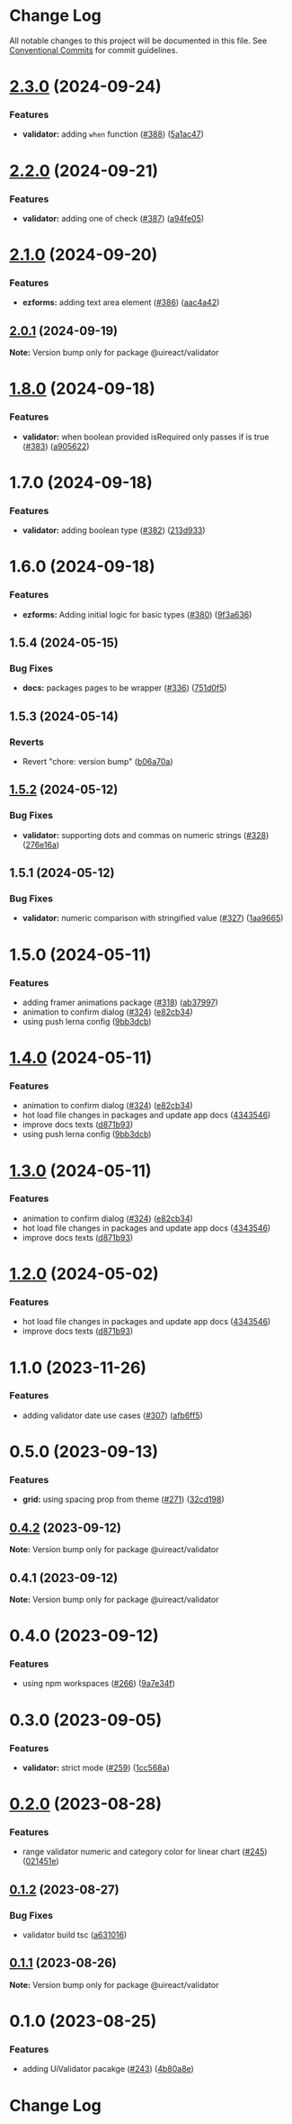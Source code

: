 # Change Log

All notable changes to this project will be documented in this file.
See [Conventional Commits](https://conventionalcommits.org) for commit guidelines.

# [2.3.0](https://github.com/inavac182/ui-react/compare/@uireact/validator@2.2.0...@uireact/validator@2.3.0) (2024-09-24)


### Features

* **validator:** adding `when` function ([#388](https://github.com/inavac182/ui-react/issues/388)) ([5a1ac47](https://github.com/inavac182/ui-react/commit/5a1ac47d9eb606126ae77bae742be33f716e2f09))





# [2.2.0](https://github.com/inavac182/ui-react/compare/@uireact/validator@2.1.0...@uireact/validator@2.2.0) (2024-09-21)


### Features

* **validator:** adding one of check ([#387](https://github.com/inavac182/ui-react/issues/387)) ([a94fe05](https://github.com/inavac182/ui-react/commit/a94fe05392eec8a1303aedc10f5b067b4cf14a31))





# [2.1.0](https://github.com/inavac182/ui-react/compare/@uireact/validator@2.0.1...@uireact/validator@2.1.0) (2024-09-20)


### Features

* **ezforms:** adding text area element ([#386](https://github.com/inavac182/ui-react/issues/386)) ([aac4a42](https://github.com/inavac182/ui-react/commit/aac4a42eb6f26acd91e3fa1f08338fadae257a30))





## [2.0.1](https://github.com/inavac182/ui-react/compare/@uireact/validator@1.8.0...@uireact/validator@2.0.1) (2024-09-19)

**Note:** Version bump only for package @uireact/validator





# [1.8.0](https://github.com/inavac182/ui-react/compare/@uireact/validator@1.7.0...@uireact/validator@1.8.0) (2024-09-18)


### Features

* **validator:** when boolean provided isRequired only passes if is true ([#383](https://github.com/inavac182/ui-react/issues/383)) ([a905622](https://github.com/inavac182/ui-react/commit/a9056224f440e12c610c9223c578949486446f4c))





# 1.7.0 (2024-09-18)


### Features

* **validator:** adding boolean type ([#382](https://github.com/inavac182/ui-react/issues/382)) ([213d933](https://github.com/inavac182/ui-react/commit/213d933dce869c1f6b4728c020101ba997268c3c))





# 1.6.0 (2024-09-18)


### Features

* **ezforms:** Adding  initial logic for basic types ([#380](https://github.com/inavac182/ui-react/issues/380)) ([9f3a636](https://github.com/inavac182/ui-react/commit/9f3a6367f81c08579446318ad6b2eaa982e0585c))





## 1.5.4 (2024-05-15)


### Bug Fixes

* **docs:** packages pages to be wrapper ([#336](https://github.com/inavac182/ui-react/issues/336)) ([751d0f5](https://github.com/inavac182/ui-react/commit/751d0f544050ac090dafb11a062c21ab7275e2f3))





## 1.5.3 (2024-05-14)


### Reverts

* Revert "chore: version bump" ([b06a70a](https://github.com/inavac182/ui-react/commit/b06a70ae3e4a32a478c20a9f1e3325ebbf82886f))





## [1.5.2](https://github.com/inavac182/ui-react/compare/@uireact/validator@1.5.1...@uireact/validator@1.5.2) (2024-05-12)


### Bug Fixes

* **validator:** supporting dots and commas on numeric strings ([#328](https://github.com/inavac182/ui-react/issues/328)) ([276e16a](https://github.com/inavac182/ui-react/commit/276e16a0bc5efc8763f94c4d016eec86d5a4a004))





## 1.5.1 (2024-05-12)


### Bug Fixes

* **validator:** numeric comparison with stringified value ([#327](https://github.com/inavac182/ui-react/issues/327)) ([1aa9665](https://github.com/inavac182/ui-react/commit/1aa9665d732754948fa7647e5604c22aaffd3124))





# 1.5.0 (2024-05-11)


### Features

* adding framer animations package ([#318](https://github.com/inavac182/ui-react/issues/318)) ([ab37997](https://github.com/inavac182/ui-react/commit/ab379979e0b18c075bc43e0a89d24a9aaa247370))
* animation to confirm dialog ([#324](https://github.com/inavac182/ui-react/issues/324)) ([e82cb34](https://github.com/inavac182/ui-react/commit/e82cb34168dd9314502947bc2505e1495413905a))
* using push lerna config ([9bb3dcb](https://github.com/inavac182/ui-react/commit/9bb3dcb5c8829386d55fe2c2b788f6d83a64241d))





# [1.4.0](https://github.com/inavac182/ui-react/compare/@uireact/validator@1.1.0...@uireact/validator@1.4.0) (2024-05-11)


### Features

* animation to confirm dialog ([#324](https://github.com/inavac182/ui-react/issues/324)) ([e82cb34](https://github.com/inavac182/ui-react/commit/e82cb34168dd9314502947bc2505e1495413905a))
* hot load file changes in packages and update app docs ([4343546](https://github.com/inavac182/ui-react/commit/4343546a7739f011875050723426f29231d561a8))
* improve docs texts ([d871b93](https://github.com/inavac182/ui-react/commit/d871b93ba8bcacc81020325c1f8aa9ef63a26c60))
* using push lerna config ([9bb3dcb](https://github.com/inavac182/ui-react/commit/9bb3dcb5c8829386d55fe2c2b788f6d83a64241d))





# [1.3.0](https://github.com/inavac182/ui-react/compare/@uireact/validator@1.1.0...@uireact/validator@1.3.0) (2024-05-11)


### Features

* animation to confirm dialog ([#324](https://github.com/inavac182/ui-react/issues/324)) ([e82cb34](https://github.com/inavac182/ui-react/commit/e82cb34168dd9314502947bc2505e1495413905a))
* hot load file changes in packages and update app docs ([4343546](https://github.com/inavac182/ui-react/commit/4343546a7739f011875050723426f29231d561a8))
* improve docs texts ([d871b93](https://github.com/inavac182/ui-react/commit/d871b93ba8bcacc81020325c1f8aa9ef63a26c60))





# [1.2.0](https://github.com/inavac182/ui-react/compare/@uireact/validator@1.1.0...@uireact/validator@1.2.0) (2024-05-02)


### Features

* hot load file changes in packages and update app docs ([4343546](https://github.com/inavac182/ui-react/commit/4343546a7739f011875050723426f29231d561a8))
* improve docs texts ([d871b93](https://github.com/inavac182/ui-react/commit/d871b93ba8bcacc81020325c1f8aa9ef63a26c60))





# 1.1.0 (2023-11-26)


### Features

* adding validator date use cases ([#307](https://github.com/inavac182/ui-react/issues/307)) ([afb6ff5](https://github.com/inavac182/ui-react/commit/afb6ff5e62d84cd2c4206cf0c04bf6bcb803ac57))





# 0.5.0 (2023-09-13)


### Features

* **grid:** using spacing prop from theme ([#271](https://github.com/inavac182/ui-react/issues/271)) ([32cd198](https://github.com/inavac182/ui-react/commit/32cd19806d5748c19d98010b9111fa4bf3782b9f))





## [0.4.2](https://github.com/inavac182/ui-react/compare/@uireact/validator@0.4.1...@uireact/validator@0.4.2) (2023-09-12)

**Note:** Version bump only for package @uireact/validator





## 0.4.1 (2023-09-12)

**Note:** Version bump only for package @uireact/validator





# 0.4.0 (2023-09-12)


### Features

* using npm workspaces ([#266](https://github.com/inavac182/ui-react/issues/266)) ([9a7e34f](https://github.com/inavac182/ui-react/commit/9a7e34f437947edc55e2429dea7059e2f8b50fb9))





# 0.3.0 (2023-09-05)


### Features

* **validator:** strict mode ([#259](https://github.com/inavac182/ui-react/issues/259)) ([1cc568a](https://github.com/inavac182/ui-react/commit/1cc568a8057e6d451b9bb12f81b3bc72a3e368d6))





# [0.2.0](https://github.com/inavac182/ui-react/compare/@uireact/validator@0.1.2...@uireact/validator@0.2.0) (2023-08-28)


### Features

* range validator numeric and category color for linear chart ([#245](https://github.com/inavac182/ui-react/issues/245)) ([021451e](https://github.com/inavac182/ui-react/commit/021451e4e136876fb99a37803355cf965cb8953d))





## [0.1.2](https://github.com/inavac182/ui-react/compare/@uireact/validator@0.1.1...@uireact/validator@0.1.2) (2023-08-27)


### Bug Fixes

* validator build tsc ([a631016](https://github.com/inavac182/ui-react/commit/a631016c9290a83eaf8d281b231b30ebc6662026))





## [0.1.1](https://github.com/inavac182/ui-react/compare/@uireact/validator@0.1.0...@uireact/validator@0.1.1) (2023-08-26)

**Note:** Version bump only for package @uireact/validator





# 0.1.0 (2023-08-25)


### Features

* adding UiValidator pacakge ([#243](https://github.com/inavac182/ui-react/issues/243)) ([4b80a8e](https://github.com/inavac182/ui-react/commit/4b80a8ebb8823aa69c39297382e59cb9d3abf94a))





# Change Log
